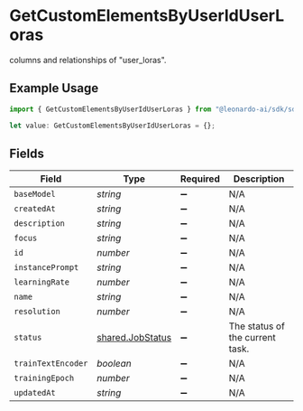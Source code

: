 # GetCustomElementsByUserIdUserLoras

columns and relationships of "user_loras".

## Example Usage

```typescript
import { GetCustomElementsByUserIdUserLoras } from "@leonardo-ai/sdk/sdk/models/operations";

let value: GetCustomElementsByUserIdUserLoras = {};
```

## Fields

| Field                                                       | Type                                                        | Required                                                    | Description                                                 |
| ----------------------------------------------------------- | ----------------------------------------------------------- | ----------------------------------------------------------- | ----------------------------------------------------------- |
| `baseModel`                                                 | *string*                                                    | :heavy_minus_sign:                                          | N/A                                                         |
| `createdAt`                                                 | *string*                                                    | :heavy_minus_sign:                                          | N/A                                                         |
| `description`                                               | *string*                                                    | :heavy_minus_sign:                                          | N/A                                                         |
| `focus`                                                     | *string*                                                    | :heavy_minus_sign:                                          | N/A                                                         |
| `id`                                                        | *number*                                                    | :heavy_minus_sign:                                          | N/A                                                         |
| `instancePrompt`                                            | *string*                                                    | :heavy_minus_sign:                                          | N/A                                                         |
| `learningRate`                                              | *number*                                                    | :heavy_minus_sign:                                          | N/A                                                         |
| `name`                                                      | *string*                                                    | :heavy_minus_sign:                                          | N/A                                                         |
| `resolution`                                                | *number*                                                    | :heavy_minus_sign:                                          | N/A                                                         |
| `status`                                                    | [shared.JobStatus](../../../sdk/models/shared/jobstatus.md) | :heavy_minus_sign:                                          | The status of the current task.                             |
| `trainTextEncoder`                                          | *boolean*                                                   | :heavy_minus_sign:                                          | N/A                                                         |
| `trainingEpoch`                                             | *number*                                                    | :heavy_minus_sign:                                          | N/A                                                         |
| `updatedAt`                                                 | *string*                                                    | :heavy_minus_sign:                                          | N/A                                                         |